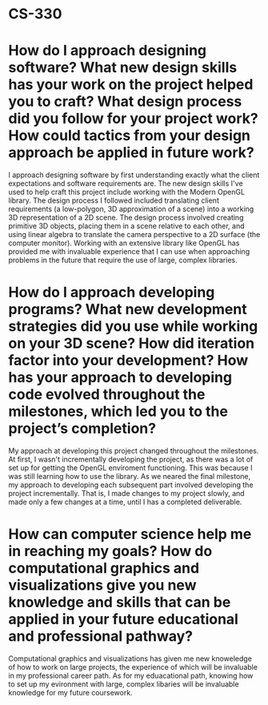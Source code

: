 # CS-330

# How do I approach designing software? What new design skills has your work on the project helped you to craft? What design process did you follow for your project work? How could tactics from your design approach be applied in future work?

I approach designing software by first understanding exactly what the client expectations and software requirements are. The new design skills I've used to help craft this project
include working with the Modern OpenGL library. The design process I followed included translating client requirements (a low-polygon, 3D approximation of a scene) into a working 3D
representation of a 2D scene. The design process involved creating primitive 3D objects, placing them in a scene relative to each other, and using linear algebra to translate 
the camera perspective to a 2D surface (the computer monitor). Working with an extensive library like OpenGL has provided me with invaluable experience that I can use when approaching
problems in the future that require the use of large, complex libraries.

# How do I approach developing programs? What new development strategies did you use while working on your 3D scene? How did iteration factor into your development? How has your approach to developing code evolved throughout the milestones, which led you to the project’s completion?

My approach at developing this project changed throughout the milestones. At first, I wasn't incrementally developing the project, as there was a lot of set up for getting the OpenGL
enviroment functioning. This was because I was still learning how to use the library. As we neared the final milestone, my approach to developing each subsequent part involved 
developing the project incrementally. That is, I made changes to my project slowly, and made only a few changes at a time, until I has a completed deliverable.

# How can computer science help me in reaching my goals? How do computational graphics and visualizations give you new knowledge and skills that can be applied in your future educational and professional pathway?

Computational graphics and visualizations has given me new knoweledge of how to work on large projects, the experience of which will be invaluable in my professional career path.
As for my eduacational path, knowing how to set up my evironment with large, complex libaries will be invaluable knowledge for my future coursework.
